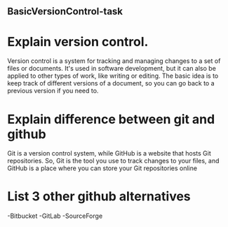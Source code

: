 ## BasicVersionControl-task

# Explain version control.
Version control is a system for tracking and managing changes to a set of files or documents. It's used in software development, but it can also be applied to other types of work, like writing or editing. The basic idea is to keep track of different versions of a document, so you can go back to a previous version if you need to.

# Explain difference between git and github
Git is a version control system, while GitHub is a website that hosts Git repositories. So, Git is the tool you use to track changes to your files, and GitHub is a place where you can store your Git repositories online

 # List 3 other github alternatives
 -Bitbucket
 -GitLab
 -SourceForge
